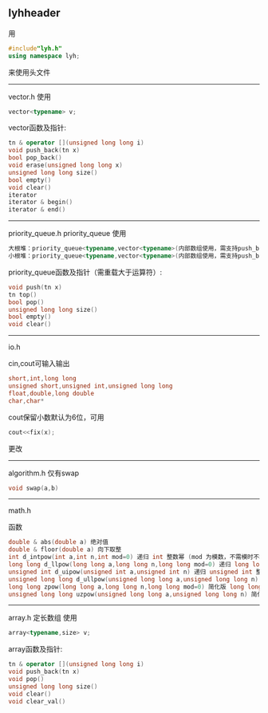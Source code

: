 ## lyhheader
用
```cpp
#include"lyh.h"
using namespace lyh;
```
来使用头文件

---
vector.h
使用
```cpp
vector<typename> v;
```
vector函数及指针:
```cpp
tn & operator [](unsigned long long i)
void push_back(tn x)
bool pop_back()
void erase(unsigned long long x)
unsigned long long size()
bool empty()
void clear()
iterator
iterator & begin()
iterator & end()
```
---
priority_queue.h
priority_queue 使用
```cpp
大根堆：priority_queue<typename,vector<typename>(内部数组使用，需支持push_back和pop_back),use_bigger_root> q;
小根堆：priority_queue<typename,vector<typename>(内部数组使用，需支持push_back和pop_back),use_lower_root> q;
```
priority_queue函数及指针（需重载大于运算符）:
```cpp
void push(tn x)
tn top()
bool pop()
unsigned long long size()
bool empty()
void clear()
```
---
io.h

cin,cout可输入输出
```cpp
short,int,long long
unsigned short,unsigned int,unsigned long long
float,double,long double
char,char*
```
cout保留小数默认为6位，可用
```cpp
cout<<fix(x);
```
更改

---
algorithm.h 仅有swap
```cpp
void swap(a,b)
```
---
math.h

函数
```cpp
double & abs(double a) 绝对值
double & floor(double a) 向下取整
int d_intpow(int a,int n,int mod=0) 递归 int 整数幂 (mod 为模数，不需模时不填，下同)
long long d_llpow(long long a,long long n,long long mod=0) 递归 long long 整数幂
unsigned int d_uipow(unsigned int a,unsigned int n) 递归 unsigned int 整数幂
unsigned long long d_ullpow(unsigned long long a,unsigned long long n) 递归 unsigned long long 整数幂
long long zpow(long long a,long long n,long long mod=0) 简化版 long long 幂
unsigned long long uzpow(unsigned long long a,unsigned long long n) 简化版 unsigned long long 幂
```
---
array.h
定长数组
使用
```cpp
array<typename,size> v;
```
array函数及指针:
```cpp
tn & operator [](unsigned long long i)
void push_back(tn x)
void pop()
unsigned long long size()
void clear()
void clear_val()
```
